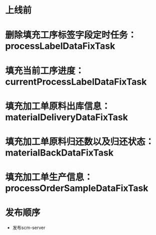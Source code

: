 # 上线前

# 删除填充工序标签字段定时任务：processLabelDataFixTask

# 填充当前工序进度：currentProcessLabelDataFixTask

# 填充加工单原料出库信息：materialDeliveryDataFixTask

# 填充加工单原料归还数以及归还状态：materialBackDataFixTask

# 填充加工单生产信息：processOrderSampleDataFixTask

# 发布顺序

- 发布scm-server




